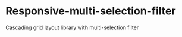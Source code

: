 Responsive-multi-selection-filter
=================================

Cascading grid layout library with multi-selection filter
